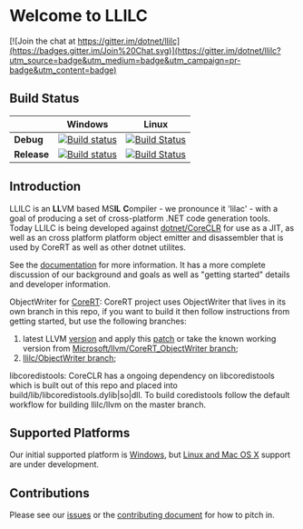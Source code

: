 Welcome to LLILC
================

[![Join the chat at https://gitter.im/dotnet/llilc](https://badges.gitter.im/Join%20Chat.svg)](https://gitter.im/dotnet/llilc?utm_source=badge&utm_medium=badge&utm_campaign=pr-badge&utm_content=badge)

Build Status
------------

|           |    Windows    |    Linux    |
|-----------|---------------|-------------|
| **Debug** |[![Build status](http://dotnet-ci.cloudapp.net/job/dotnet_llilc/job/master/job/windows_nt_debug/badge/icon)](http://dotnet-ci.cloudapp.net/job/dotnet_llilc/job/master/job/windows_nt_debug/)|[![Build Status](http://dotnet-ci.cloudapp.net/job/dotnet_llilc/job/master/job/ubuntu_debug/badge/icon)](http://dotnet-ci.cloudapp.net/job/dotnet_llilc/job/master/job/ubuntu_debug/)|
|**Release**|[![Build status](http://dotnet-ci.cloudapp.net/job/dotnet_llilc/job/master/job/windows_nt_release/badge/icon)](http://dotnet-ci.cloudapp.net/job/dotnet_llilc/job/master/job/windows_nt_release/)|[![Build Status](http://dotnet-ci.cloudapp.net/job/dotnet_llilc/job/master/job/ubuntu_release/badge/icon)](http://dotnet-ci.cloudapp.net/job/dotnet_llilc/job/master/job/ubuntu_release/)|


Introduction
-------------

LLILC is an **LL**VM based MS**IL** **C**ompiler - we pronounce it 'lilac' -
with a goal of producing a set of cross-platform .NET code generation tools.
Today LLILC is being developed against [dotnet/CoreCLR](https://github.com/dotnet/coreclr)
for use as a JIT, as well as an cross platform platform object emitter and disassembler
that is used by CoreRT as well as other dotnet utilites.  

See the [documentation](Documentation/Welcome.md) for more information.
It has a more complete discussion of our background and goals as well as
"getting started" details and developer information.

ObjectWriter for [CoreRT](https://github.com/dotnet/corert):
CoreRT project uses ObjectWriter that lives in its own branch in this repo,
if you want to build it then follow instructions from getting started, but use the following branches:
1. latest LLVM [version](https://github.com/llvm-mirror/llvm) and apply this [patch](https://reviews.llvm.org/D29483) or take the known working version from [Microsoft/llvm/CoreRT_ObjectWriter branch](https://github.com/dotnet/llilc/tree/ObjectWriter);
2. [llilc/ObjectWriter branch](https://github.com/dotnet/llilc/tree/ObjectWriter);

libcoredistools: CoreCLR has a ongoing dependency on libcoredistools which is built out of this repo and placed into build/lib/libcoredistools.dylib|so|dll. To build coredistools follow the default workflow for building llilc/llvm on the master branch.


Supported Platforms
-------------------

Our initial supported platform is [Windows](Documentation/Getting-Started-For-Windows.md),
but [Linux and Mac OS X](Documentation/Getting-Started-For-Linux-and-OS-X.md)
support are under development.

Contributions
-------------

Please see our [issues](https://github.com/dotnet/llilc/issues)
or the [contributing document](Documentation/Areas-To-Contribute.md)
for how to pitch in.
